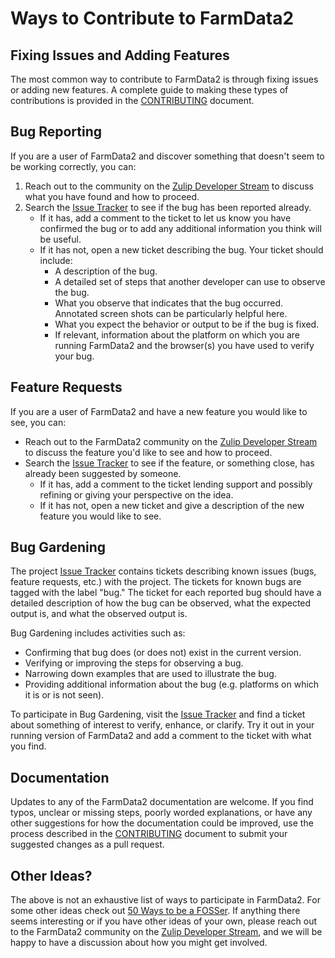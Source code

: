 # Ways to Contribute to FarmData2

## Fixing Issues and Adding Features

The most common way to contribute to FarmData2 is through fixing issues or adding new features.  A complete guide to making these types of contributions is provided in the [CONTRIBUTING](../CONTRIBUTING.md) document.

## Bug Reporting ##

If you are a user of FarmData2 and discover something that doesn't seem to be working correctly, you can:

  1. Reach out to the community on the [Zulip Developer Stream](https://farmdata2.zulipchat.com/#narrow/stream/271292-developers) to discuss what you have found and how to proceed.
  2. Search the [Issue Tracker](https://github.com/DickinsonCollege/FarmData2/issues) to see if the bug has been reported already.
     - If it has, add a comment to the ticket to let us know you have confirmed the bug or to add any additional information you think will be useful.
     - If it has not, open a new ticket describing the bug.  Your ticket should include:
       - A description of the bug.
       - A detailed set of steps that another developer can use to observe the bug.
       - What you observe that indicates that the bug occurred. Annotated screen shots can be particularly helpful here. 
       - What you expect the behavior or output to be if the bug is fixed.
       - If relevant, information about the platform on which you are running FarmData2 and the browser(s) you have used to verify your bug.

## Feature Requests ##

If you are a user of FarmData2 and have a new feature you would like to see, you can:

  - Reach out to the FarmData2 community on the [Zulip Developer Stream](https://farmdata2.zulipchat.com/#narrow/stream/271292-developers) to discuss the feature you'd like to see and how to proceed.
  - Search the [Issue Tracker](https://github.com/DickinsonCollege/FarmData2/issues) to see if the feature, or something close, has already been suggested by someone.
    - If it has, add a comment to the ticket lending support and possibly refining or giving your perspective on the idea.
    - If it has not, open a new ticket and give a description of the new feature you would like to see.

## Bug Gardening ##

The project [Issue Tracker](https://github.com/DickinsonCollege/FarmData2/issues) contains tickets describing known issues (bugs, feature requests, etc.) with the project.  The tickets for known bugs are tagged with the label "bug."  The ticket for each reported bug should have a detailed description of how the bug can be observed, what the expected output is, and what the observed output is. 

Bug Gardening includes activities such as:

  - Confirming that bug does (or does not) exist in the current version.
  - Verifying or improving the steps for observing a bug.
  - Narrowing down examples that are used to illustrate the bug.
  - Providing additional information about the bug (e.g. platforms on which it is or is not seen).

To participate in Bug Gardening, visit the [Issue Tracker](https://github.com/DickinsonCollege/FarmData2/issues) and find a ticket about something of interest to verify, enhance, or clarify.  Try it out in your running version of FarmData2 and add a comment to the ticket with what you find.

## Documentation ##

Updates to any of the FarmData2 documentation are welcome.  If you find typos, unclear or missing steps, poorly worded explanations, or have any other suggestions for how the documentation could be improved, use the process described in the [CONTRIBUTING](../CONTRIBUTING.md) document to submit your suggested changes as a pull request.

## Other Ideas? ##

The above is not an exhaustive list of ways to participate in FarmData2. For some other ideas check out [50 Ways to be a FOSSer](http://foss2serve.org/index.php/50_Ways_to_be_a_FOSSer). If anything there seems interesting or if you have other ideas of your own, please reach out to the FarmData2 community on the [Zulip Developer Stream](https://farmdata2.zulipchat.com/#narrow/stream/271292-developers), and we will be happy to have a discussion about how you might get involved.